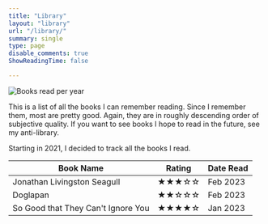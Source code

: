 ```yaml
---
title: "Library"
layout: "library"
url: "/library/"
summary: single
type: page
disable_comments: true
ShowReadingTime: false

---
```


![Books read per year](/images/books_read_per_year.png)







This is a list of all the books I can remember reading. Since I remember them, most are pretty good. Again, they are in roughly descending order of subjective quality. If you want to see books I hope to read in the future, see my anti-library.

Starting in 2021, I decided to track all the books I read. 






| Book Name |  Rating | Date Read |
| ---------|-------|-----------|
| Jonathan Livingston Seagull     |  ★★★☆☆ | Feb 2023  |
| Doglapan    | ★★☆☆☆ | Feb 2023  |
| So Good that They Can't Ignore You     | ★★★★☆ | Jan 2023  |



